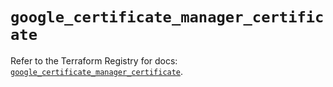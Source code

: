 # `google_certificate_manager_certificate`

Refer to the Terraform Registry for docs: [`google_certificate_manager_certificate`](https://registry.terraform.io/providers/hashicorp/google/6.16.0/docs/resources/certificate_manager_certificate).
